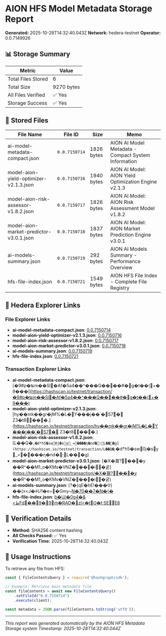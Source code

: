 # AION HFS Model Metadata Storage Report

**Generated:** 2025-10-28T14:32:40.043Z
**Network:** hedera-testnet
**Operator:** 0.0.7149926

## 📊 Storage Summary

| Metric | Value |
|--------|-------|
| Total Files Stored | 6 |
| Total Size | 9270 bytes |
| All Files Verified | ✅ Yes |
| Storage Success | ✅ Yes |

## 📁 Stored Files

| File Name | File ID | Size | Memo |
|-----------|---------|------|------|
| ai-model-metadata-compact.json | `0.0.7150714` | 1826 bytes | AION AI Model Metadata - Compact System Information |
| model-aion-yield-optimizer-v2.1.3.json | `0.0.7150716` | 1940 bytes | AION AI Model: AION Yield Optimization Engine v2.1.3 |
| model-aion-risk-assessor-v1.8.2.json | `0.0.7150717` | 1826 bytes | AION AI Model: AION Risk Assessment Model v1.8.2 |
| model-aion-market-predictor-v3.0.1.json | `0.0.7150718` | 1837 bytes | AION AI Model: AION Market Prediction Engine v3.0.1 |
| ai-models-summary.json | `0.0.7150719` | 292 bytes | AION AI Models Summary - Performance Overview |
| hfs-file-index.json | `0.0.7150721` | 1549 bytes | AION HFS File Index - Complete File Registry |

## 🔗 Hedera Explorer Links

### File Explorer Links
- **ai-model-metadata-compact.json**: [0.0.7150714](https://hashscan.io/testnet/file/0.0.7150714)
- **model-aion-yield-optimizer-v2.1.3.json**: [0.0.7150716](https://hashscan.io/testnet/file/0.0.7150716)
- **model-aion-risk-assessor-v1.8.2.json**: [0.0.7150717](https://hashscan.io/testnet/file/0.0.7150717)
- **model-aion-market-predictor-v3.0.1.json**: [0.0.7150718](https://hashscan.io/testnet/file/0.0.7150718)
- **ai-models-summary.json**: [0.0.7150719](https://hashscan.io/testnet/file/0.0.7150719)
- **hfs-file-index.json**: [0.0.7150721](https://hashscan.io/testnet/file/0.0.7150721)

### Transaction Explorer Links
- **ai-model-metadata-compact.json**: [�9#p�ʨm��Sl�Af�5a4��^���Q����#�g�t��(+�9���](https://hashscan.io/testnet/transaction/�9#p�ʨm��Sl�Af�5a4��^���Q����#�g�t��(+�9���)
- **model-aion-yield-optimizer-v2.1.3.json**: [hy��mk��gr�jM%�L�Y���j��՛�S7�Z3�t8̋���.](https://hashscan.io/testnet/transaction/hy��mk��gr�jM%�L�Y���j��՛�S7�Z3�t8̋���.)
- **model-aion-risk-assessor-v1.8.2.json**: [L�� Q�`;�d*h5�sw0j�sy_=����η�nd�:L���g](https://hashscan.io/testnet/transaction/L�� Q�`;�d*h5�sw0j�sy_=����η�nd�:L���g)
- **model-aion-market-predictor-v3.0.1.json**: [�X�䲶?���y ��R^��M1_o�KMs�VNZ����i�궅](https://hashscan.io/testnet/transaction/�X�䲶?���y ��R^��M1_o�KMs�VNZ����i�궅)
- **ai-models-summary.json**: [?�{qE�hE!���Ϙ}��{x<J�ߦU1�e+�Gmy~[N�70��7�N�{�](https://hashscan.io/testnet/transaction/?�{qE�hE!���Ϙ}��{x<J�ߦU1�e+�Gmy~[N�70��7�N�{�)
- **hfs-file-index.json**: [b�U/�0g4�&<طFd��9�9m�RAO�zl<�tԚ�t;SEE8](https://hashscan.io/testnet/transaction/b�U/�0g4�&<طFd��9�9m�RAO�zl<�tԚ�t;SEE8)

## 🔐 Verification Details

- **Method:** SHA256 content hashing
- **All Checks Passed:** ✅ Yes
- **Verification Time:** 2025-10-28T14:32:40.043Z

## 🚀 Usage Instructions

To retrieve any file from HFS:

```javascript
const { FileContentsQuery } = require('@hashgraph/sdk');

// Example: Retrieve main metadata file
const fileContents = await new FileContentsQuery()
    .setFileId("0.0.7150714")
    .execute(client);

const metadata = JSON.parse(fileContents.toString('utf8'));
```

---

*This report was generated automatically by the AION HFS Metadata Storage system*
*Timestamp: 2025-10-28T14:32:40.044Z*

